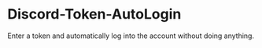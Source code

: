 # Discord-Token-AutoLogin
Enter a token and automatically log into the account without doing anything.
